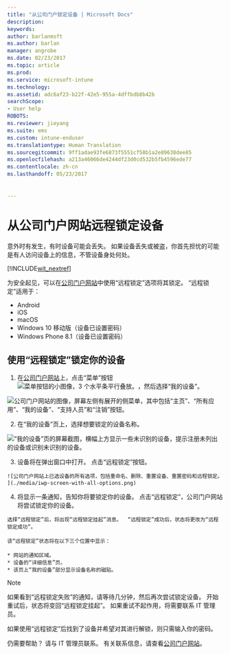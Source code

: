```yaml
---
title: "从公司门户锁定设备 | Microsoft Docs"
description: 
keywords: 
author: barlanmsft
ms.author: barlan
manager: angrobe
ms.date: 02/23/2017
ms.topic: article
ms.prod: 
ms.service: microsoft-intune
ms.technology: 
ms.assetid: adc6af23-b22f-42e5-955a-4dffbdb8b42b
searchScope:
- User help
ROBOTS: 
ms.reviewer: jieyang
ms.suite: ems
ms.custom: intune-enduser
ms.translationtype: Human Translation
ms.sourcegitcommit: 9ff1adae93fe6873f5551cf58b1a2e89638dee85
ms.openlocfilehash: a213a46066de4244df23d0cd532b5fb4596ede77
ms.contentlocale: zh-cn
ms.lasthandoff: 05/23/2017


---
```


# <a name="remotely-lock-your-device-from-the-company-portal-website"></a>从公司门户网站远程锁定设备

意外时有发生，有时设备可能会丢失。 如果设备丢失或被盗，你首先担忧的可能是有人访问设备上的信息，不管设备身处何处。

[!INCLUDE[wit_nextref](includes/end-user-password-guidance.md)]

为安全起见，可以在[公司门户网站](http://portal.manage.microsoft.com)中使用“远程锁定”选项将其锁定。 “远程锁定”适用于：

* Android
* iOS
* macOS
* Windows 10 移动版（设备已设置密码）
* Windows Phone 8.1（设备已设置密码）

## <a name="to-use-remote-lock-to-lock-your-device"></a>使用“远程锁定”锁定你的设备

1.    在[公司门户网站](http://portal.manage.microsoft.com)上，点击“菜单”按钮![菜单按钮的小图像，3 个水平条平行叠放。](/Intune/whats-new/media/CP_hamburger_menu.png)，然后选择“我的设备”。

  ![公司门户网站的图像，屏幕左侧有展开的侧菜单，其中包括“主页”、“所有应用”、“我的设备”、“支持人员”和“注销”按钮。](/media/iwp-expanded-sidebar.png)

2. 在“我的设备”页上，选择想要锁定的设备名称。

  ![“我的设备”页的屏幕截图，横幅上方显示一些未识别的设备，提示注册未列出的设备或识别未识别的设备。](./media/macOS_enroll_002_tap_here_banner.png)

3.    设备将在弹出窗口中打开。 点击“远程锁定”按钮。

    ![公司门户网站上已选设备的所有选项，包括重命名、删除、重置设备、重置密码和远程锁定。 ](./media/iwp-screen-with-all-options.png)

4.    将显示一条通知，告知你将要锁定你的设备。 点击“远程锁定”，公司门户网站将尝试锁定你的设备。

    选择“远程锁定”后，将出现“远程锁定挂起”消息。  “远程锁定”成功后，状态将更改为“远程锁定成功”。

    该“远程锁定”状态将在以下三个位置中显示：

    * 网站的通知区域。
    * 设备的“详细信息”页。
    * 该页上“我的设备”部分显示设备名称的磁贴。

> [!Note]
> 如果看到“远程锁定失败”的通知，请等待几分钟，然后再次尝试锁定设备。 开始重试后，状态将变回“远程锁定挂起”。 如果重试不起作用，将需要联系 IT 管理员。

如果使用“远程锁定”后找到了设备并希望对其进行解锁，则只需输入你的密码。

仍需要帮助？ 请与 IT 管理员联系。 有关联系信息，请查看[公司门户网站](http://portal.manage.microsoft.com)。

